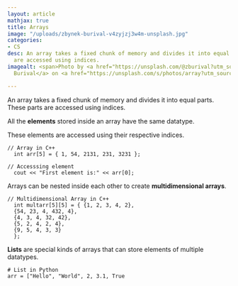 ```yaml
---
layout: article
mathjax: true
title: Arrays
image: "/uploads/zbynek-burival-v4zyjzj3w4m-unsplash.jpg"
categories:
- CS
desc: An array takes a fixed chunk of memory and divides it into equal parts which
  are accessed using indices.
imagealt: <span>Photo by <a href="https://unsplash.com/@zburival?utm_source=unsplash&amp;utm_medium=referral&amp;utm_content=creditCopyText">Zbynek
  Burival</a> on <a href="https://unsplash.com/s/photos/array?utm_source=unsplash&amp;utm_medium=referral&amp;utm_content=creditCopyText">Unsplash</a></span>

---
```

An array takes a fixed chunk of memory and divides it into equal parts. These parts are accessed using indices. 

All the **elements** stored inside an array have the same datatype.

These elements are accessed using their respective indices.

    // Array in C++
      int arr[5] = { 1, 54, 2131, 231, 3231 };
    
    // Accesssing element
      cout << "First element is:" << arr[0];

Arrays can be nested inside each other to create **multidimensional arrays**.

    // Multidimensional Array in C++
      int multarr[5][5] = { {1, 2, 3, 4, 2},
      {54, 23, 4, 432, 4},
      {4, 3, 4, 32, 42},
      {5, 2, 4, 2, 4},
      {9, 5, 4, 3, 3}
      };

**Lists** are special kinds of arrays that can store elements of multiple datatypes.

    # List in Python
    arr = ["Hello", "World", 2, 3.1, True